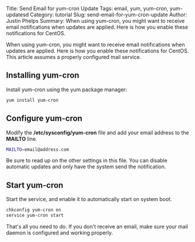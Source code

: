 Title: Send Email for yum-cron Update
Tags: email, yum, yum-cron, yum-updatesd
Category: tutorial
Slug: send-email-for-yum-cron-update
Author: Justin Phelps
Summary: When using yum-cron, you might want to receive email notifications when updates are applied. Here is how you enable these notifications for CentOS.

When using yum-cron, you might want to receive email notifications when updates are applied. Here is how you enable these notifications for CentOS. This article assumes a properly configured mail service.

## Installing yum-cron

Install yum-cron using the yum package manager:

```bash
yum install yum-cron
```

## Configure yum-cron

Modify the **/etc/sysconfig/yum-cron** file and add your email address to the **MAILTO** line.

```bash
MAILTO=email@address.com
```

Be sure to read up on the other settings in this file. You can disable automatic updates and only have the system send the notification.

## Start yum-cron

Start the service, and enable it to automatically start on system boot.

```bash
chkconfig yum-cron on
service yum-cron start
```

That's all you need to do. If you don't receive an email, make sure your mail daemon is configured and working properly.
